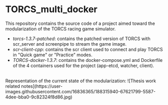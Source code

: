 # TORCS_multi_docker
This repository contains the source code of a project aimed toward the modularization of the TORCS racing game simulator. 
* *torcs-1.3.7-patched*: contains the patched version of TORCS with scr_server and screenpipe to stream the game image.
* *scr-client-cpp*: contains the scr client used to connect and play TORCS in "Quick game" or "Practice" modes.
* *TORCS-docker-1.3.7*: contains the docker-compose.yml and Dockerfile of the 4 containers used for the project (app-etcd, watcher, client). 
<br/>
Representation of the current state of the modularization:
![Thesis work related notes](https://user-images.githubusercontent.com/16836365/188315940-67621799-5587-4dee-bba0-9c82324f8d86.jpg)

